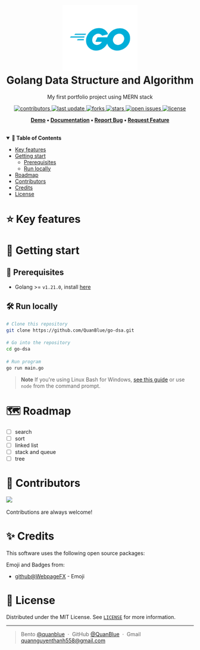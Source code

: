 <h1 align="center">
  <img src="./assets/golang-logo.png" alt="icon" width="200"></img>
  <br>
  <b>Golang Data Structure and Algorithm</b>
</h1>

<p align="center">My first portfolio project using MERN stack</p>

<!-- Badges -->
<p align="center">
  <a href="https://github.com/QuanBlue/go-dsa/graphs/contributors">
    <img src="https://img.shields.io/github/contributors/QuanBlue/go-dsa" alt="contributors" />
  </a>
  <a href="">
    <img src="https://img.shields.io/github/last-commit/QuanBlue/go-dsa" alt="last update" />
  </a>
  <a href="https://github.com/QuanBlue/go-dsa/network/members">
    <img src="https://img.shields.io/github/forks/QuanBlue/go-dsa" alt="forks" />
  </a>
  <a href="https://github.com/QuanBlue/go-dsa/stargazers">
    <img src="https://img.shields.io/github/stars/QuanBlue/go-dsa" alt="stars" />
  </a>
  <a href="https://github.com/QuanBlue/go-dsa/issues/">
    <img src="https://img.shields.io/github/issues/QuanBlue/go-dsa" alt="open issues" />
  </a>
  <a href="https://github.com/QuanBlue/go-dsa/blob/main/LICENSE">
    <img src="https://img.shields.io/github/license/QuanBlue/go-dsa.svg" alt="license" />
  </a>
</p>

<p align="center">
  <b>
      <a href="#demo">Demo</a> •
      <a href="https://github.com/QuanBlue/go-dsa">Documentation</a> •
      <a href="https://github.com/QuanBlue/go-dsa/issues/">Report Bug</a> •
      <a href="https://github.com/QuanBlue/go-dsa/issues/">Request Feature</a>
  </b>
</p>

<br/>

<details open>
<summary><b>📖 Table of Contents</b></summary>

- [Key features](#star-key-features)
- [Getting start](#toolbox-getting-start)
  - [Prerequisites](#pushpin-prerequisites)
  - [Run locally](#hammer_and_wrench-run-locally)
- [Roadmap](#world_map-roadmap)
- [Contributors](#busts_in_silhouette-contributors)
- [Credits](#sparkles-credits)
- [License](#scroll-license)
</details>

# :star: Key features

# :toolbox: Getting start

## :pushpin: Prerequisites

- Golang >= `v1.21.0`, install [here](https://go.dev/doc/install)

## :hammer_and_wrench: Run locally

```bash
# Clone this repository
git clone https://github.com/QuanBlue/go-dsa.git

# Go into the repository
cd go-dsa

# Run program
go run main.go
```

> **Note**
> If you're using Linux Bash for Windows, [see this guide](https://www.howtogeek.com/261575/how-to-run-graphical-linux-desktop-applications-from-windows-10s-bash-shell/) or use `node` from the command prompt.

# :world_map: Roadmap

- [ ] search
- [ ] sort
- [ ] linked list
- [ ] stack and queue
- [ ] tree

# :busts_in_silhouette: Contributors

<a href="https://github.com/QuanBlue/mearn-portfolio/graphs/contributors">
  <img src="https://contrib.rocks/image?repo=QuanBlue/mearn-portfolio" />
</a>

Contributions are always welcome!

# :sparkles: Credits

This software uses the following open source packages:

Emoji and Badges from:

- [github@WebpageFX](https://github.com/WebpageFX/emoji-cheat-sheet.com) - Emoji

# :scroll: License

Distributed under the MIT License. See <a href="./LICENSE">`LICENSE`</a> for more information.

---

> Bento [@quanblue](https://bento.me/quanblue) &nbsp;&middot;&nbsp;
> GitHub [@QuanBlue](https://github.com/QuanBlue) &nbsp;&middot;&nbsp; Gmail quannguyenthanh558@gmail.com
